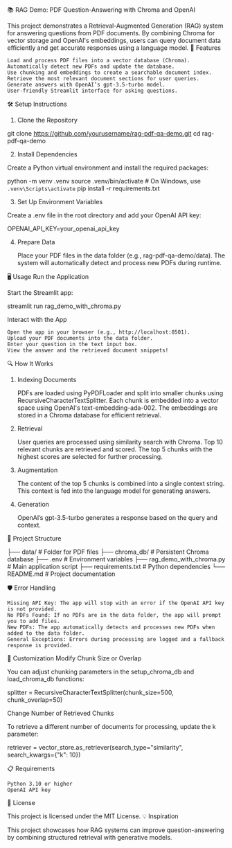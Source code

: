 📚 RAG Demo: PDF Question-Answering with Chroma and OpenAI

This project demonstrates a Retrieval-Augmented Generation (RAG) system for answering questions from PDF documents. By combining Chroma for vector storage and OpenAI's embeddings, users can query document data efficiently and get accurate responses using a language model.
🚀 Features

    Load and process PDF files into a vector database (Chroma).
    Automatically detect new PDFs and update the database.
    Use chunking and embeddings to create a searchable document index.
    Retrieve the most relevant document sections for user queries.
    Generate answers with OpenAI’s gpt-3.5-turbo model.
    User-friendly Streamlit interface for asking questions.

🛠️ Setup Instructions
1. Clone the Repository

git clone https://github.com/yourusername/rag-pdf-qa-demo.git
cd rag-pdf-qa-demo

2. Install Dependencies

Create a Python virtual environment and install the required packages:

python -m venv .venv
source .venv/bin/activate  # On Windows, use `.venv\Scripts\activate`
pip install -r requirements.txt

3. Set Up Environment Variables

Create a .env file in the root directory and add your OpenAI API key:

OPENAI_API_KEY=your_openai_api_key

4. Prepare Data

    Place your PDF files in the data folder (e.g., rag-pdf-qa-demo/data).
    The system will automatically detect and process new PDFs during runtime.

🖥️ Usage
Run the Application

Start the Streamlit app:

streamlit run rag_demo_with_chroma.py

Interact with the App

    Open the app in your browser (e.g., http://localhost:8501).
    Upload your PDF documents into the data folder.
    Enter your question in the text input box.
    View the answer and the retrieved document snippets!

🔍 How It Works
1. Indexing Documents

    PDFs are loaded using PyPDFLoader and split into smaller chunks using RecursiveCharacterTextSplitter.
    Each chunk is embedded into a vector space using OpenAI's text-embedding-ada-002.
    The embeddings are stored in a Chroma database for efficient retrieval.

2. Retrieval

    User queries are processed using similarity search with Chroma.
    Top 10 relevant chunks are retrieved and scored.
    The top 5 chunks with the highest scores are selected for further processing.

3. Augmentation

    The content of the top 5 chunks is combined into a single context string.
    This context is fed into the language model for generating answers.

4. Generation

    OpenAI’s gpt-3.5-turbo generates a response based on the query and context.

📂 Project Structure

├── data/                    # Folder for PDF files
├── chroma_db/               # Persistent Chroma database
├── .env                     # Environment variables
├── rag_demo_with_chroma.py  # Main application script
├── requirements.txt         # Python dependencies
└── README.md                # Project documentation

🛡️ Error Handling

    Missing API Key: The app will stop with an error if the OpenAI API key is not provided.
    No PDFs Found: If no PDFs are in the data folder, the app will prompt you to add files.
    New PDFs: The app automatically detects and processes new PDFs when added to the data folder.
    General Exceptions: Errors during processing are logged and a fallback response is provided.

🔧 Customization
Modify Chunk Size or Overlap

You can adjust chunking parameters in the setup_chroma_db and load_chroma_db functions:

splitter = RecursiveCharacterTextSplitter(chunk_size=500, chunk_overlap=50)

Change Number of Retrieved Chunks

To retrieve a different number of documents for processing, update the k parameter:

retriever = vector_store.as_retriever(search_type="similarity", search_kwargs={"k": 10})

📋 Requirements

    Python 3.10 or higher
    OpenAI API key

📜 License

This project is licensed under the MIT License.
💡 Inspiration

This project showcases how RAG systems can improve question-answering by combining structured retrieval with generative models.
